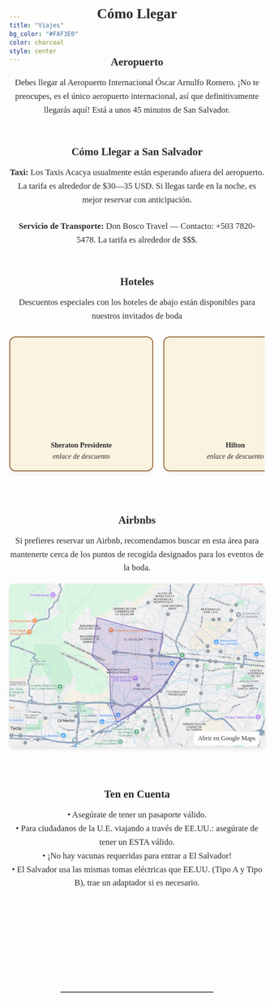 ```yaml
---
title: "Viajes"
bg_color: "#FAF3E0"
color: charcoal
style: center
---
```


<div id="Pre-Wedding" style="padding-top: 0px; margin-top: -200px;"> <!-- avoid empty space after auto-scrolling -->

<div style="margin-top: 80px;"></div>   <!-- add blank space above -->

<!-- Getting Here Section -->
<div style="
  color: #2C2C2C;
  font-family: 'Playfair Display', serif;
  line-height: 1.6;
  text-align: center;
  max-width: 800px;
  margin: 40px auto;
">

  <!-- Section Title -->
  <strong>
    <div style="font-size: 2em; margin-bottom: 2em;">
      Cómo Llegar
    </div>
  </strong>

  <!-- Airport -->
  <strong>
    <div style="font-size: 1.5em; margin-bottom: 0.5em;">
      Aeropuerto
    </div>
  </strong>
  <div style="font-size: 1.2em; text-align: center; margin-bottom: 1.5em;">
    Debes llegar al Aeropuerto Internacional Óscar Arnulfo Romero. ¡No te preocupes, es el único aeropuerto internacional, así que definitivamente llegarás aquí! Está a unos 45 minutos de San Salvador.<br><br>
  </div>

  <!-- Getting to San Salvador -->
  <strong>
    <div style="font-size: 1.5em; margin-bottom: 0.5em;">
      Cómo Llegar a San Salvador
    </div>
  </strong>
  <div style="font-size: 1.2em; text-align: center; margin-bottom: 1.5em;">
    <strong>Taxi:</strong> Los Taxis Acacya usualmente están esperando afuera del aeropuerto. La tarifa es alrededor de $30—35 USD. Si llegas tarde en la noche, es mejor reservar con anticipación.
  </div>
  <div style="font-size: 1.2em; text-align: center; margin-bottom: 1.5em;">
    <strong>Servicio de Transporte:</strong> Don Bosco Travel — Contacto: +503 7820-5478. La tarifa es alrededor de $$$.<br><br>
  </div>

  <!-- Hotels -->
  <strong>
    <div style="font-size: 1.5em; margin-bottom: 0.5em;">
      Hoteles
    </div>
  </strong>
  <div style="font-size: 1.2em; text-align: center; margin-bottom: 1em;">
    Descuentos especiales con los hoteles de abajo están disponibles para nuestros invitados de boda
  </div>

<div id="hotel-section">
</div>

<!-- Hotel Boxes -->
<div style="
  display: flex;
  overflow-x: auto;
  gap: 20px;
  padding: 10px 0;
  scroll-snap-type: x mandatory;
  -webkit-overflow-scrolling: touch;
  margin-bottom: 5em;
">
  <!-- Hotel 1 -->
  <div style="
    min-width: 280px;
    flex: 0 0 auto;
    border: 2px solid #9f7148ff;
    border-radius: 12px;
    background-color: #FAF3E0;
    box-shadow: 0 4px 6px rgba(0,0,0,0.05);
    text-align: center;
    scroll-snap-align: start;
  ">
    <a href="https://www.marriott.com/es/hotels/salsi-sheraton-presidente-san-salvador-hotel/overview/" target="_blank" style="text-decoration: none; color: inherit;">
      <div style="
        width: 100%;
        aspect-ratio: 1.5;
        background: url('/assets/img/hotel_Sheraton.png') no-repeat center center;
        background-size: cover;
        border-radius: 12px 12px 0 0;
      "></div>
    </a>
    <div style="padding: 15px; font-size: 1em; color: #2C2C2C;">
      <strong>Sheraton Presidente</strong><br>
      <em>enlace de descuento</em><br>
    </div>
  </div>

  <!-- Hotel 2 -->
  <div style="
    min-width: 280px;
    flex: 0 0 auto;
    border: 2px solid #9f7148ff;
    border-radius: 12px;
    background-color: #FAF3E0;
    box-shadow: 0 4px 6px rgba(0,0,0,0.05);
    text-align: center;
    scroll-snap-align: start;
  ">
    <a href="https://www.hilton.com/es/hotels/salsahh-hilton-san-salvador/" target="_blank" style="text-decoration: none; color: inherit;">
      <div style="
        width: 100%;
        aspect-ratio: 1.5;
        background: url('/assets/img/hotel_Hilton.png') no-repeat center center;
        background-size: cover;
        border-radius: 12px 12px 0 0;
      "></div>
    </a>
    <div style="padding: 15px; font-size: 1em; color: #2C2C2C;">
      <strong>Hilton</strong><br>
      <em>enlace de descuento</em><br>
    </div>
  </div>

  <!-- Hotel 3 -->
  <div style="
    min-width: 280px;
    flex: 0 0 auto;
    border: 2px solid #9f7148ff;
    border-radius: 12px;
    background-color: #FAF3E0;
    box-shadow: 0 4px 6px rgba(0,0,0,0.05);
    text-align: center;
    scroll-snap-align: start;
  ">
    <a href="https://www.hyatt.com/en-US/group-booking/SALCT/G-BOLV" target="_blank" style="text-decoration: none; color: inherit;">
      <div style="
        width: 100%;
        aspect-ratio: 1.5;
        background: url('/assets/img/hotel_Hyatt.png') no-repeat center center;
        background-size: cover;
        border-radius: 12px 12px 0 0;
      "></div>
    </a>
    <div style="padding: 15px; font-size: 1em; color: #2C2C2C;">
      <strong>Hyatt Centric</strong><br>
      <em>
      <a href="https://www.hyatt.com/en-US/group-booking/SALCT/G-BOLV" target="_blank">enlace de descuento</a>
      </em><br>
    </div>
  </div>
</div>

<div id="airbnb-section">
</div>

<!-- Airbnbs -->
<strong>
  <div style="font-size: 1.5em; margin-bottom: 0.5em; text-align: center;">
    Airbnbs
  </div>
</strong>
<div style="font-size: 1.2em; text-align: center; margin-bottom: 1em;">
  Si prefieres reservar un Airbnb, recomendamos buscar en esta área para mantenerte cerca de los puntos de recogida designados para los eventos de la boda.
</div>

<div style="position: relative; display: inline-block; margin-bottom: 5em;">
  <a href="https://www.google.com/maps/d/viewer?ll=13.693507291554107%2C-89.23335464155812&z=14&mid=1VJyy6wT90dj4-K77z-veWqQ4x-HwmPU" target="_blank">
    <img src="/assets/img/airbnb_map.png" alt="Área recomendada de Airbnb"
         style="max-width: 100%; height: auto; border-radius: 8px;
                box-shadow: 0 4px 6px rgba(0,0,0,0.1); cursor: pointer;">
    <span style="position: absolute; bottom: 10px; right: 10px;
                 background: rgba(255,255,255,0.9); padding: 4px 8px;
                 border-radius: 6px; font-size: 0.9em; color: #333;">
      Abrir en Google Maps
    </span>
  </a>
</div>




  <!-- Keep in Mind  -->
  <strong>
    <div style="font-size: 1.5em; margin-bottom: 0.5em;">
      Ten en Cuenta
    </div>
  </strong>
  <div style="font-size: 1.2em; text-align: center;">
    • Asegúrate de tener un pasaporte válido.<br>
    • Para ciudadanos de la U.E. viajando a través de EE.UU.: asegúrate de tener un ESTA válido.<br>
    • ¡No hay vacunas requeridas para entrar a El Salvador!<br>
    • El Salvador usa las mismas tomas eléctricas que EE.UU. (Tipo A y Tipo B), trae un adaptador si es necesario.
  </div>

</div>


<div style="margin-top: 200px;"></div>   <!-- add blank space above -->
<hr style="border: none; border-top: 1px solid #aaa; margin: 40px auto; width: 60%;">